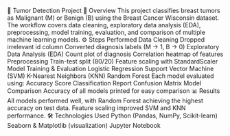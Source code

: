 🧪 Tumor Detection Project
📌 Overview
This project classifies breast tumors as Malignant (M) or Benign (B) using the Breast Cancer Wisconsin dataset.
The workflow covers data cleaning, exploratory data analysis (EDA), preprocessing, model training, evaluation, and comparison of multiple machine learning models.
⚙️ Steps Performed
Data Cleaning
Dropped irrelevant id column
Converted diagnosis labels (M → 1, B → 0)
Exploratory Data Analysis (EDA)
Count plot of diagnosis
Correlation heatmap of features
Preprocessing
Train-test split (80/20)
Feature scaling with StandardScaler
Model Training & Evaluation
Logistic Regression
Support Vector Machine (SVM)
K-Nearest Neighbors (KNN)
Random Forest
Each model evaluated using:
Accuracy Score
Classification Report
Confusion Matrix
Model Comparison
Accuracy of all models printed for easy comparison
📊 Results
All models performed well, with Random Forest achieving the highest accuracy on test data.
Feature scaling improved SVM and KNN performance.
🛠️ Technologies Used
Python (Pandas, NumPy, Scikit-learn)
Seaborn & Matplotlib (visualization)
Jupyter Notebook
